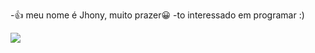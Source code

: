 -👍 meu nome é Jhony, muito prazer😀
-to interessado em programar :)

<img src="https://img.shields.io/badge/Discord-5865F2?style=for-the-badge&logo=discord&logoColor=white"/>
